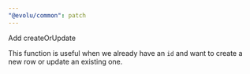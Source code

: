 ```yaml
---
"@evolu/common": patch
---
```


Add createOrUpdate

This function is useful when we already have an `id` and want to create a
new row or update an existing one.
